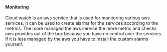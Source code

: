 
#### Monitoring
Cloud watch is an aws service that is used for monitoring various aws services.
It can be used to create alarms for the services according to the metrics.
The more managed the aws service the more metric and checks aws provides out of the box because you have no control over the services. If it is less managed by the aws you have to install the custom alarms yourself.